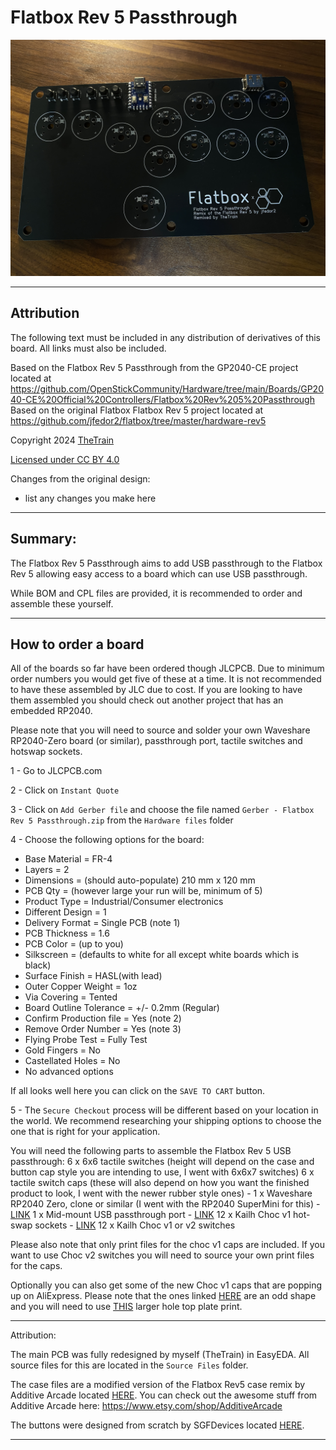 # Flatbox Rev 5 Passthrough
![Flatbox Rev 5 Passthrough](Assets/Flatbox%20Rev%205%20Passthrough%20-%2001.jpg)

---

## Attribution

The following text must be included in any distribution of derivatives of this board. All links must also be included.

Based on the Flatbox Rev 5 Passthrough from the GP2040-CE project located at https://github.com/OpenStickCommunity/Hardware/tree/main/Boards/GP2040-CE%20Official%20Controllers/Flatbox%20Rev%205%20Passthrough
Based on the original Flatbox Flatbox Rev 5 project located at https://github.com/jfedor2/flatbox/tree/master/hardware-rev5

Copyright 2024 [TheTrain](https://github.com/TheTrainGoes)

[Licensed under CC BY 4.0](https://creativecommons.org/licenses/by/4.0/)

Changes from the original design:
  - list any changes you make here

---

## Summary: 

The Flatbox Rev 5 Passthrough aims to add USB passthrough to the Flatbox Rev 5 allowing easy access to a board which can use USB passthrough.

While BOM and CPL files are provided, it is recommended to order and assemble these yourself.

---

## How to order a board

All of the boards so far have been ordered though JLCPCB.  Due to minimum order numbers you would get five of these at a time.  It is not recommended to have these assembled by JLC due to cost.  If you are looking to have them assembled you should check out another project that has an embedded RP2040.

Please note that you will need to source and solder your own Waveshare RP2040-Zero board (or similar), passthrough port, tactile switches and hotswap sockets.

1 - Go to JLCPCB.com<br/>

2 - Click on `Instant Quote`<br/>

3 - Click on `Add Gerber file` and choose the file named `Gerber - Flatbox Rev 5 Passthrough.zip` from the `Hardware files` folder<br/>

4 - Choose the following options for the board:<br/>
- Base Material = FR-4<br/>
- Layers = 2<br/>
- Dimensions = (should auto-populate) 210 mm x 120 mm<br/>
- PCB Qty = (however large your run will be, minimum of 5)<br/>
- Product Type = Industrial/Consumer electronics<br/>
- Different Design = 1<br/>
- Delivery Format = Single PCB (note 1)<br/>
- PCB Thickness = 1.6<br/>
- PCB Color = (up to you)<br/>
- Silkscreen = (defaults to white for all except white boards which is black)<br/>
- Surface Finish = HASL(with lead)<br/>
- Outer Copper Weight = 1oz<br/>
- Via Covering = Tented<br/>
- Board Outline Tolerance = +/- 0.2mm (Regular)<br/>
- Confirm Production file = Yes (note 2)<br/>
- Remove Order Number = Yes (note 3)<br/>
- Flying Probe Test = Fully Test<br/>
- Gold Fingers = No<br/>
- Castellated Holes = No<br/>
- No advanced options<br/>

If all looks well here you can click on the `SAVE TO CART` button.

5 - The `Secure Checkout` process will be different based on your location in the world.  We recommend researching your shipping options to choose the one that is right for your application. 

You will need the following parts to assemble the Flatbox Rev 5 USB passthrough:
6 x 6x6 tactile switches (height will depend on the case and button cap style you are intending to use, I went with 6x6x7 switches)
6 x tactile switch caps (these will also depend on how you want the finished product to look, I went with the newer rubber style ones) - 
1 x Waveshare RP2040 Zero, clone or similar (I went with the RP2040 SuperMini for this) - [LINK](https://www.aliexpress.com/item/1005005910512138.html)
1 x Mid-mount USB passthrough port - [LINK](https://www.aliexpress.com/item/1005005686242161.html)
12 x Kailh Choc v1 hot-swap sockets - [LINK](https://www.aliexpress.com/item/1005003873653184.html)
12 x Kailh Choc v1 or v2 switches

Please also note that only print files for the choc v1 caps are included.  If you want to use Choc v2 switches you will need to source your own print files for the caps.

Optionally you can also get some of the new Choc v1 caps that are popping up on AliExpress.  Please note that the ones linked [HERE](https://www.aliexpress.com/item/1005006902597750.html) are an odd shape and you will need to use [THIS](3D%20Print%20Files/Flatbox%20Rev%205%20Passthrough%20-%20Top%20Plate%20-%20Larger%20holes.stl) larger hole top plate print.

---

Attribution:


The main PCB was fully redesigned by myself (TheTrain) in EasyEDA.  All source files for this are located in the `Source Files` folder.

The case files are a modified version of the Flatbox Rev5 case remix by Additive Arcade located [HERE](https://github.com/pett-j/Flatbox-Remix).  You can check out the awesome stuff from Additive Arcade here: https://www.etsy.com/shop/AdditiveArcade

The buttons were designed from scratch by SGFDevices located [HERE](https://github.com/sgfdevices/Bridget/tree/main/Buttons).

---
